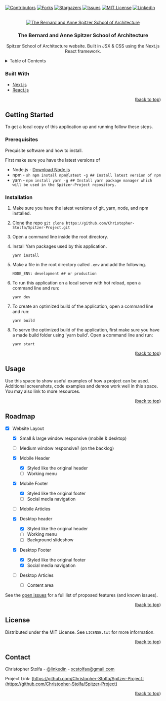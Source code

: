 <div id="top"></div>
<!-- PROJECT SHIELDS -->
<!--
*** I'm using markdown "reference style" links for readability.
*** Reference links are enclosed in brackets [ ] instead of parentheses ( ).
*** See the bottom of this document for the declaration of the reference variables
*** for contributors-url, forks-url, etc. This is an optional, concise syntax you may use.
*** https://www.markdownguide.org/basic-syntax/#reference-style-links
-->

[![Contributors][contributors-shield]][contributors-url]
[![Forks][forks-shield]][forks-url]
[![Stargazers][stars-shield]][stars-url]
[![Issues][issues-shield]][issues-url]
[![MIT License][license-shield]][license-url]
[![LinkedIn][linkedin-shield]][linkedin-url]

<!-- PROJECT LOGO -->
<br />
<div align="center">
  <a href="https://github.com/Christopher-Stolfa/Spitzer-Project">
    <img src="images/logo.png" alt="The Bernard and Anne Spitzer School of Architecture">
  </a>

<h3 align="center">The Bernard and Anne Spitzer School of Architecture</h3>

  <p align="center">
    Spitzer School of Architecture website. Built in JSX & CSS using the Next.js React framework.
  </p>
</div>

<!-- TABLE OF CONTENTS -->
<details>
  <summary>Table of Contents</summary>
  <ol>
    <li>
      <a href="#about-the-project">About The Project</a>
      <ul>
        <li><a href="#built-with">Built With</a></li>
      </ul>
    </li>
    <li>
      <a href="#getting-started">Getting Started</a>
      <ul>
        <li><a href="#prerequisites">Prerequisites</a></li>
        <li><a href="#installation">Installation</a></li>
      </ul>
    </li>
    <li><a href="#usage">Usage</a></li>
    <li><a href="#roadmap">Roadmap</a></li>
    <li><a href="#contributing">Contributing</a></li>
    <li><a href="#license">License</a></li>
    <li><a href="#contact">Contact</a></li>
    <li><a href="#acknowledgments">Acknowledgments</a></li>
  </ol>
</details>

<!-- ABOUT THE PROJECT -->

<!-- ## About The Project

## TODO Add more context

[![Product Name Screen Shot][product-screenshot]](https://example.com)

Here's a blank template to get started: To avoid retyping too much info. Do a search and replace with your text editor for the following: `github_username`, `repo_name`, `twitter_handle`, `linkedin_username`, `email_client`, `email`, `project_title`, `project_description`

<p align="right">(<a href="#top">back to top</a>)</p> -->

### Built With

- [Next.js](https://nextjs.org/)
- [React.js](https://reactjs.org/)

<p align="right">(<a href="#top">back to top</a>)</p>

<!-- GETTING STARTED -->

## Getting Started

To get a local copy of this application up and running follow these steps.

### Prerequisites

Prequisite software and how to install.

First make sure you have the latest versions of

- Node.js - [Download Node.js](https://nodejs.org/en/download/)
- npm - `sh npm install npm@latest -g ## Install latest version of npm`
- yarn - `npm install yarn -g ## Install yarn package manager which will be used in the Spitzer-Project repository.`

### Installation

1. Make sure you have the latest versions of git, yarn, node, and npm installed.

2. Clone the repo `git clone https://github.com/Christopher-Stolfa/Spitzer-Project.git`

3. Open a command line inside the root directory.

4. Install Yarn packages used by this application.

   ```
   yarn install
   ```

5. Make a file in the root directory called `.env` and add the following.

   ```
   NODE_ENV: development ## or production
   ```

6. To run this application on a local server with hot reload, open a command line and run:

   ```
   yarn dev
   ```

7. To create an optimized build of the application, open a command line and run:

   ```
   yarn build
   ```

8. To serve the optimized build of the application, first make sure you have a made build folder using 'yarn build'. Open a command line and run:

   ```
   yarn start
   ```

<p align="right">(<a href="#top">back to top</a>)</p>

<!-- USAGE EXAMPLES -->

## Usage

Use this space to show useful examples of how a project can be used. Additional screenshots, code examples and demos work well in this space. You may also link to more resources.

<p align="right">(<a href="#top">back to top</a>)</p>

<!-- ROADMAP -->

## Roadmap

- [x] Website Layout

  - [x] Small & large window responsive (mobile & desktop)
  - [ ] Medium window responsive? (on the backlog)

  - [x] Mobile Header

    - [x] Styled like the original header
    - [ ] Working menu

  - [x] Mobile Footer

    - [x] Styled like the original footer
    - [ ] Social media navigation

  - [ ] Mobile Articles

  - [x] Desktop header

    - [x] Styled like the original header
    - [ ] Working menu
    - [ ] Background slideshow

  - [x] Desktop Footer

    - [x] Styled like the original footer
    - [x] Social media navigation

  - [ ] Desktop Articles
    - [ ] Content area

See the [open issues](https://github.com/github_username/Christopher-Stolfa/Spitzer-Project) for a full list of proposed features (and known issues).

<p align="right">(<a href="#top">back to top</a>)</p>

<!-- LICENSE -->

## License

Distributed under the MIT License. See `LICENSE.txt` for more information.

<p align="right">(<a href="#top">back to top</a>)</p>

<!-- CONTACT -->

## Contact

Christopher Stolfa - [@linkedin](https://www.linkedin.com/in/christopher-stolfa-49a4a0178) - xcstolfax@gmail.com

Project Link: [https://github.com/Christopher-Stolfa/Spitzer-Project](https://github.com/Christopher-Stolfa/Spitzer-Project)

<p align="right">(<a href="#top">back to top</a>)</p>

<!-- MARKDOWN LINKS & IMAGES -->
<!-- https://www.markdownguide.org/basic-syntax/#reference-style-links -->

[contributors-shield]: https://img.shields.io/github/contributors/github_username/repo_name.svg?style=for-the-badge
[contributors-url]: https://github.com/Christopher-Stolfa/Spitzer-Project/graphs/contributors
[forks-shield]: https://img.shields.io/github/forks/Christopher-Stolfa/Spitzer-Project.svg?style=for-the-badge
[forks-url]: https://github.com/Christopher-Stolfa/Spitzer-Project/network/members
[stars-shield]: https://img.shields.io/github/stars/Christopher-Stolfa/Spitzer-Project.svg?style=for-the-badge
[stars-url]: https://github.com/Christopher-Stolfa/Spitzer-Project/stargazers
[issues-shield]: https://img.shields.io/github/issues/Christopher-Stolfa/Spitzer-Project.svg?style=for-the-badge
[issues-url]: https://github.com/Christopher-Stolfa/Spitzer-Project/issues
[license-shield]: https://img.shields.io/github/license/Christopher-Stolfa/Spitzer-Project.svg?style=for-the-badge
[license-url]: https://github.com/Christopher-Stolfa/Spitzer-Project/LICENSE.txt
[linkedin-shield]: https://img.shields.io/badge/-LinkedIn-black.svg?style=for-the-badge&logo=linkedin&colorB=555
[linkedin-url]: https://www.linkedin.com/in/christopher-stolfa-49a4a0178
[product-screenshot]: images/screenshot.png

